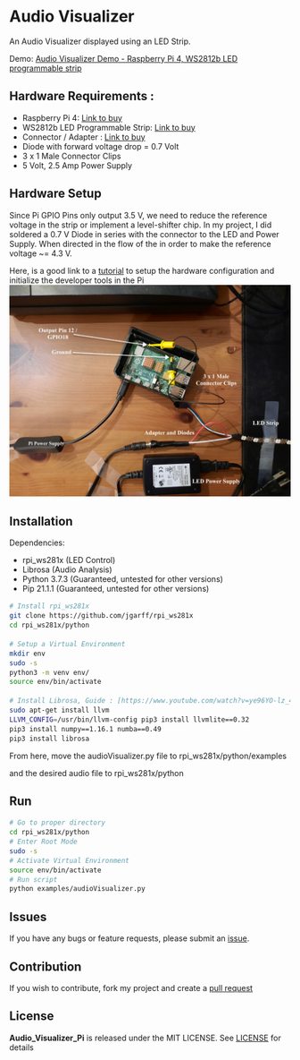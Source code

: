 # Audio Visualizer
An Audio Visualizer displayed using an LED Strip.

Demo: [Audio Visualizer Demo - Raspberry Pi 4, WS2812b LED programmable strip](https://www.youtube.com/watch?v=_Mc0nE9OpsQ)


## Hardware Requirements :
 * Raspberry Pi 4: [Link to buy](https://www.amazon.ca/gp/product/B084DQZP7P/ref=ppx_yo_dt_b_asin_title_o00_s00?ie=UTF8&psc=1)
 * WS2812b LED Programmable Strip: [Link to buy](https://www.amazon.ca/gp/product/B01CDTED80/ref=ppx_yo_dt_b_asin_title_o00_s00?ie=UTF8&psc=1)
 * Connector / Adapter : [Link to buy](https://www.amazon.ca/s?k=DC+adapter+cctv&linkCode=gs3&tag=787ca-20&ref=nb_sb_noss_2)
 * Diode with forward voltage drop = 0.7 Volt
 * 3 x 1 Male Connector Clips
 * 5 Volt, 2.5 Amp Power Supply 

## Hardware Setup
Since Pi GPIO Pins only output 3.5 V, we need to reduce the reference voltage in the strip or implement a level-shifter chip. In my project, I did soldered a 0.7 V Diode in series with the connector to the LED and Power Supply. When directed in the flow of the in order to make the reference voltage ~= 4.3 V. 


Here, is a good link to a [tutorial](https://tutorials-raspberrypi.com/connect-control-raspberry-pi-ws2812-rgb-led-strips/) to setup the hardware configuration and initialize the developer tools in the Pi
![Hardware Setup Diagram](https://raw.githubusercontent.com/patrickbiel01/Audio_Visualizer_Pi/main/hardware_diagram.jpg)

## Installation
Dependencies:
* rpi_ws281x (LED Control)
* Librosa (Audio Analysis)
* Python 3.7.3 (Guaranteed, untested for other versions)
* Pip 21.1.1 (Guaranteed, untested for other versions)


```bash
# Install rpi_ws281x
git clone https://github.com/jgarff/rpi_ws281x
cd rpi_ws281x/python

# Setup a Virtual Environment
mkdir env
sudo -s
python3 -m venv env/
source env/bin/activate

# Install Librosa, Guide : [https://www.youtube.com/watch?v=ye96YO-lz_4]
sudo apt-get install llvm
LLVM_CONFIG=/usr/bin/llvm-config pip3 install llvmlite==0.32
pip3 install numpy==1.16.1 numba==0.49
pip3 install librosa

```

From here, move the audioVisualizer.py file to rpi_ws281x/python/examples

and the desired audio file to rpi_ws281x/python

## Run
```bash
# Go to proper directory
cd rpi_ws281x/python
# Enter Root Mode
sudo -s
# Activate Virtual Environment
source env/bin/activate
# Run script
python examples/audioVisualizer.py
```

## Issues
If you have any bugs or feature requests, please submit an [issue](https://github.com/patrickbiel01/Audio_Visualizer_Pi/issues).

## Contribution
If you wish to contribute, fork my project and create a [pull request](https://github.com/patrickbiel01/Audio_Visualizer_Pi/pulls)

## License
**Audio_Visualizer_Pi** is released under the MIT LICENSE. See [LICENSE](https://github.com/patrickbiel01/Audio_Visualizer_Pi/blob/main/LICENSE) for details
